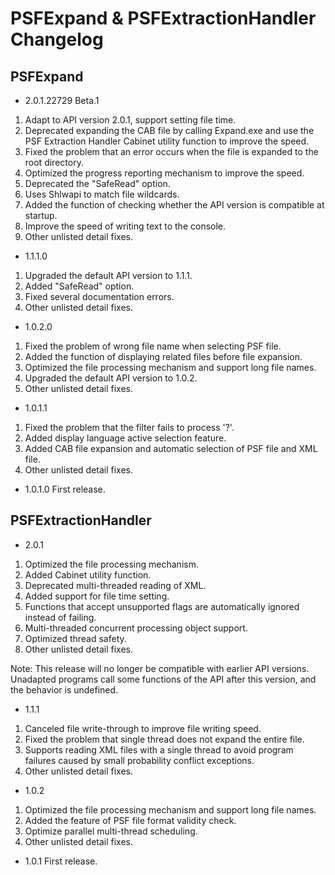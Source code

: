 # PSFExpand & PSFExtractionHandler Changelog

## PSFExpand
- 2.0.1.22729 Beta.1
1. Adapt to API version 2.0.1, support setting file time.
2. Deprecated expanding the CAB file by calling Expand.exe and use the PSF Extraction Handler Cabinet utility function to improve the speed.
3. Fixed the problem that an error occurs when the file is expanded to the root directory.
4. Optimized the progress reporting mechanism to improve the speed.
5. Deprecated the "SafeRead" option.
6. Uses Shlwapi to match file wildcards.
7. Added the function of checking whether the API version is compatible at startup.
8. Improve the speed of writing text to the console.
9. Other unlisted detail fixes.

- 1.1.1.0
1. Upgraded the default API version to 1.1.1.
2. Added "SafeRead" option.
3. Fixed several documentation errors.
4. Other unlisted detail fixes.

- 1.0.2.0
1. Fixed the problem of wrong file name when selecting PSF file.
2. Added the function of displaying related files before file expansion.
3. Optimized the file processing mechanism and support long file names.
4. Upgraded the default API version to 1.0.2.
5. Other unlisted detail fixes.

- 1.0.1.1
1. Fixed the problem that the filter fails to process '?'.
2. Added display language active selection feature.
3. Added CAB file expansion and automatic selection of PSF file and XML file.
4. Other unlisted detail fixes.


- 1.0.1.0
First release.


## PSFExtractionHandler
- 2.0.1
1. Optimized the file processing mechanism.
2. Added Cabinet utility function.
3. Deprecated multi-threaded reading of XML.
4. Added support for file time setting.
5. Functions that accept unsupported flags are automatically ignored instead of failing.
6. Multi-threaded concurrent processing object support.
7. Optimized thread safety.
8. Other unlisted detail fixes.

Note: This release will no longer be compatible with earlier API versions. Unadapted programs call some functions of the API after this version, and the behavior is undefined.

- 1.1.1
1. Canceled file write-through to improve file writing speed.
2. Fixed the problem that single thread does not expand the entire file.
3. Supports reading XML files with a single thread to avoid program failures caused by small probability conflict exceptions.
4. Other unlisted detail fixes.

- 1.0.2
1. Optimized the file processing mechanism and support long file names.
2. Added the feature of PSF file format validity check.
3. Optimize parallel multi-thread scheduling.
4. Other unlisted detail fixes.

- 1.0.1
First release.

